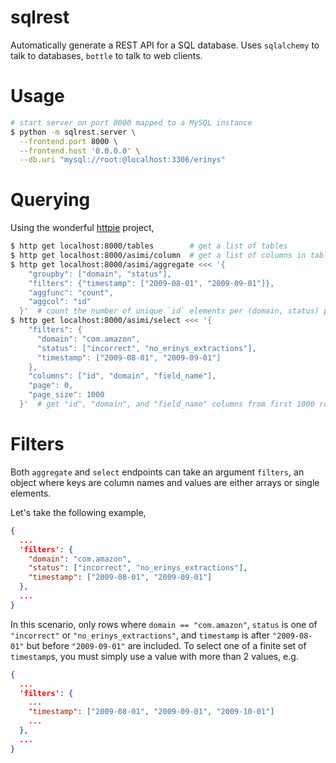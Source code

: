 sqlrest
=======

Automatically generate a REST API for a SQL database. Uses `sqlalchemy` to talk
to databases, `bottle` to talk to web clients.


Usage
=====

```bash
# start server on port 8000 mapped to a MySQL instance
$ python -m sqlrest.server \
  --frontend.port 8000 \
  --frontend.host '0.0.0.0' \
  --db.uri "mysql://root:@localhost:3306/erinys"
```


Querying
========

Using the wonderful [httpie](https://github.com/jkbr/httpie) project,

```bash
$ http get localhost:8000/tables        # get a list of tables
$ http get localhost:8000/asimi/column  # get a list of columns in table "asimi"
$ http get localhost:8000/asimi/aggregate <<< '{
    "groupby": ["domain", "status"],
    "filters": {"timestamp": ["2009-08-01", "2009-09-01"]},
    "aggfunc": "count",
    "aggcol": "id"
  }'  # count the number of unique `id` elements per (domain, status) pair between 08/01 and 09/01
$ http get localhost:8000/asimi/select <<< '{
    "filters": {
      "domain": "com.amazon",
      "status": ["incorrect", "no_erinys_extractions"],
      "timestamp": ["2009-08-01", "2009-09-01"]
    },
    "columns": ["id", "domain", "field_name"],
    "page": 0,
    "page_size": 1000
  }'  # get "id", "domain", and "field_name" columns from first 1000 rows where domain == com.amazon and status is either "incorrect" or "no_erinys_extractions"
```

Filters
=======

Both `aggregate` and `select` endpoints can take an argument `filters`, an
object where keys are column names and values are either arrays or single
elements.

Let's take the following example,

```json
{
  ...
  'filters': {
    "domain": "com.amazon",
    "status": ["incorrect", "no_erinys_extractions"],
    "timestamp": ["2009-08-01", "2009-09-01"]
  },
  ...
}
```

In this scenario, only rows where `domain == "com.amazon"`, `status` is one of
`"incorrect"` or `"no_erinys_extractions"`, and `timestamp` is after
`"2009-08-01"` but before `"2009-09-01"` are included. To select one of a
finite set of `timestamp`s, you must simply use a value with more than 2
values, e.g.

```json
{
  ...
  'filters': {
    ...
    "timestamp": ["2009-08-01", "2009-09-01", "2009-10-01"]
    ...
  },
  ...
}
```
